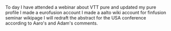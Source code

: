 To day I have attended a webinar about VTT pure and updated my pure profile
I made a eurofusion account
I made a aalto wiki account for finfusion seminar wikipage
I will redraft the abstract for the USA conference according to Aaro's and Adam's comments. 
